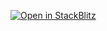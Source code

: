 [![Open in StackBlitz](https://developer.stackblitz.com/img/open_in_stackblitz.svg)](https://stackblitz.com/github/v1xingyue/move-page)
